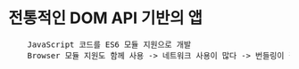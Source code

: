 # 전통적인 DOM API 기반의 앱

<pre>
    JavaScript 코드를 ES6 모듈 지원으로 개발
    Browser 모듈 지원도 함께 사용 -> 네트워크 사용이 많다 -> 번들링이 필요한 이유
</pre>